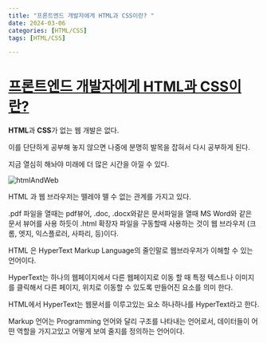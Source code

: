 ```yaml
---
title: "프론트엔드 개발자에게 HTML과 CSS이란? "
date: 2024-03-06
categories: [HTML/CSS]
tags: [HTML/CSS]

---
```


# **<u>프론트엔드 개발자에게 HTML과 CSS이란?</u>** 

**HTML**과 **CSS**가 없는 웹 개발은 없다.

이를 단단하게 공부해 놓지 않으면 나중에 분명히 발목을 잡혀서 다시 공부하게 된다.

지금 열심히 해놔야 미래에 더 많은 시간을 아낄 수 있다.

![htmlAndWeb](/Users/zzzwa/Desktop/devBlog/images/2024-03-06-html_css_1/htmlAndWeb.webp)

HTML 과 웹 브라우저는 뗄레야 뗄 수 없는 관계를 가지고 있다.



.pdf 파일을 열때는 pdf뷰어, .doc, .docx와같은 문서파일을 열때 MS Word와 같은 문서 뷰어를 사용 하듯이 .html 확장자 파일을 구동할때 사용하는 것이 웹 브라우저 (크롬, 엣지, 익스플로러, 사파리, 등)이다. 



HTML 은 HyperText Markup Language의 줄인말로 웹브라우저가 이해할 수 있는 언어이다. 

HyperText는 하나의 웹페이지에서 다른 웹페이지로 이동 할 때 특정 텍스트나 이미지를 클릭해서 다른 페이지, 위치로 이동할 수 있도록 만들어진 요소를 의미 한다. 

HTML에서 HyperText는 웹문서를 이루고있는 요소 하나하나를 HyperText라고 한다. 

Markup 언어는 Programming 언어와 달리 구조를 나타내는 언어로서, 데이터들이 어떤 역할을 가지고있고 어떻게 보여 줄지를 정의하는 언어이다.